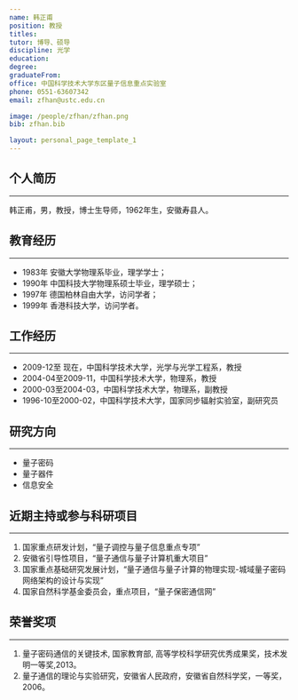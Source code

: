 ```yaml
---
name: 韩正甫
position: 教授
titles: 
tutor: 博导、硕导
discipline: 光学
education: 
degree: 
graduateFrom: 
office: 中国科学技术大学东区量子信息重点实验室
phone: 0551-63607342
email: zfhan@ustc.edu.cn

image: /people/zfhan/zfhan.png
bib: zfhan.bib

layout: personal_page_template_1
---
```


## 个人简历
--------------
韩正甫，男，教授，博士生导师，1962年生，安徽寿县人。

## 教育经历
--------------
* 1983年 安徽大学物理系毕业，理学学士；
* 1990年 中国科技大学物理系硕士毕业，理学硕士；
* 1997年 德国柏林自由大学，访问学者；
* 1999年 香港科技大学，访问学者。


## 工作经历
--------------
* 2009-12至 现在，中国科学技术大学，光学与光学工程系，教授
* 2004-04至2009-11，中国科学技术大学，物理系，教授
* 2000-03至2004-03，中国科学技术大学，物理系，副教授
* 1996-10至2000-02，中国科学技术大学，国家同步辐射实验室，副研究员

## 研究方向
--------------
* 量子密码
* 量子器件
* 信息安全

## 近期主持或参与科研项目
--------------
1. 国家重点研发计划，“量子调控与量子信息重点专项”
2. 安徽省引导性项目，“量子通信与量子计算机重大项目”
3. 国家重点基础研究发展计划，“量子通信与量子计算的物理实现-城域量子密码网络架构的设计与实现”
4. 国家自然科学基金委员会，重点项目，“量子保密通信网”

## 荣誉奖项
---------
1. 量子密码通信的关键技术, 国家教育部, 高等学校科学研究优秀成果奖，技术发明一等奖,2013。
2. 量子通信的理论与实验研究，安徽省人民政府，安徽省自然科学奖，一等奖，2006。
